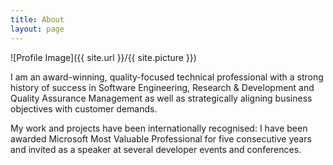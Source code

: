 ```yaml
---
title: About
layout: page
---
```

![Profile Image]({{ site.url }}/{{ site.picture }})

<p>I am an award-winning, quality-focused technical professional with a strong history of success in Software Engineering, Research & Development and Quality Assurance Management as well as strategically aligning business objectives with customer demands.</p>

<p>My work and projects have been internationally recognised: I have been awarded Microsoft Most Valuable Professional for five consecutive years and invited as a speaker at several developer events and conferences.<p>
